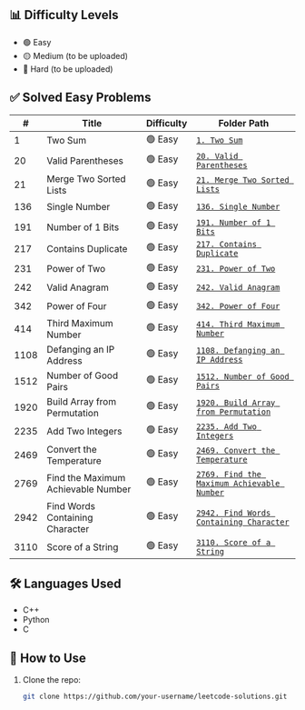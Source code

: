 ## 📊 Difficulty Levels

- 🟢 Easy  
- 🟡 Medium (to be uploaded)
- 🔴 Hard  (to be uploaded)

## ✅ Solved Easy Problems

| #    | Title                                       | Difficulty | Folder Path                                         |
|------|---------------------------------------------|------------|-----------------------------------------------------|
| 1    | Two Sum                                     | 🟢 Easy    | [`1. Two Sum`](./1.%20Easy/1.%20Two%20Sum)          |
| 20   | Valid Parentheses                           | 🟢 Easy    | [`20. Valid Parentheses`](./1.%20Easy/20.%20Valid%20Parentheses) |
| 21   | Merge Two Sorted Lists                      | 🟢 Easy    | [`21. Merge Two Sorted Lists`](./1.%20Easy/21.%20Merge%20Two%20Sorted%20Lists) |
| 136  | Single Number                               | 🟢 Easy    | [`136. Single Number`](./1.%20Easy/136.%20Single%20Number) |
| 191  | Number of 1 Bits                            | 🟢 Easy    | [`191. Number of 1 Bits`](./1.%20Easy/191.%20Number%20of%201%20Bits) |
| 217  | Contains Duplicate                          | 🟢 Easy    | [`217. Contains Duplicate`](./1.%20Easy/217.%20Contains%20Duplicate) |
| 231  | Power of Two                                | 🟢 Easy    | [`231. Power of Two`](./1.%20Easy/231.%20Power%20of%20Two) |
| 242  | Valid Anagram                               | 🟢 Easy    | [`242. Valid Anagram`](./1.%20Easy/242.%20Valid%20Anagram) |
| 342  | Power of Four                               | 🟢 Easy    | [`342. Power of Four`](./1.%20Easy/342.%20Power%20of%20Four) |
| 414  | Third Maximum Number                        | 🟢 Easy    | [`414. Third Maximum Number`](./1.%20Easy/414.%20Third%20Maximum%20Number) |
| 1108 | Defanging an IP Address                     | 🟢 Easy    | [`1108. Defanging an IP Address`](./1.%20Easy/1108.%20Defanging%20an%20IP%20Address) |
| 1512 | Number of Good Pairs                        | 🟢 Easy    | [`1512. Number of Good Pairs`](./1.%20Easy/1512.%20Number%20of%20Good%20Pairs) |
| 1920 | Build Array from Permutation                | 🟢 Easy    | [`1920. Build Array from Permutation`](./1.%20Easy/1920.%20Build%20Array%20from%20Permutation) |
| 2235 | Add Two Integers                            | 🟢 Easy    | [`2235. Add Two Integers`](./1.%20Easy/2235.%20Add%20Two%20Integers) |
| 2469 | Convert the Temperature                     | 🟢 Easy    | [`2469. Convert the Temperature`](./1.%20Easy/2469.%20Convert%20the%20Temperature) |
| 2769 | Find the Maximum Achievable Number          | 🟢 Easy    | [`2769. Find the Maximum Achievable Number`](./1.%20Easy/2769.%20Find%20the%20Maximum%20Achievable%20Number) |
| 2942 | Find Words Containing Character             | 🟢 Easy    | [`2942. Find Words Containing Character`](./1.%20Easy/2942.%20Find%20Words%20Containing%20Character) |
| 3110 | Score of a String                           | 🟢 Easy    | [`3110. Score of a String`](./1.%20Easy/3110.%20Score%20of%20a%20String) |

## 🛠 Languages Used

- C++
- Python  
- C

## 🚀 How to Use

1. Clone the repo:
   ```bash
   git clone https://github.com/your-username/leetcode-solutions.git
